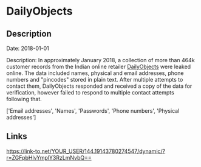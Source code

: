 # DailyObjects

## Description

Date: 2018-01-01

Description:
In approximately January 2018, a collection of more than 464k customer records from the Indian online retailer <a href="https://www.dailyobjects.com/" target="_blank" rel="noopener">DailyObjects</a> were leaked online. The data included names, physical and email addresses, phone numbers and &quot;pincodes&quot; stored in plain text. After multiple attempts to contact them, DailyObjects responded and received a copy of the data for verification, however failed to respond to multiple contact attempts following that.


['Email addresses', 'Names', 'Passwords', 'Phone numbers', 'Physical addresses']

## Links

https://link-to.net/YOUR_USER/144.19143780274547/dynamic/?r=ZGFpbHlvYmplY3RzLmNvbQ==